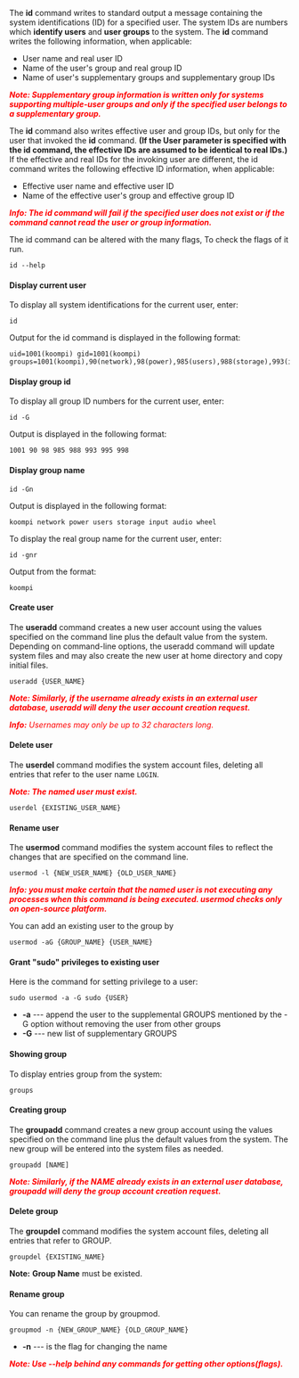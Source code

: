 The **id** command writes to standard output a message containing the system identifications (ID) for a specified user. The system IDs are numbers which **identify users** and **user groups** to the system. The **id** command writes the following information, when applicable:

- User name and real user ID
- Name of the user's group and real group ID
- Name of user's supplementary groups and supplementary group IDs


***<p style="color:red;"> **Note:** Supplementary group information is written only for systems supporting multiple-user groups and only if the specified user belongs to a supplementary group.  </p>***



The **id** command also writes effective user and group IDs, but only for the user that invoked the **id** command. **(If the User parameter is specified with the id command, the effective IDs are assumed to be identical to real IDs.)** If the effective and real IDs for the invoking user are different, the id command writes the following effective ID information, when applicable:

- Effective user name and effective user ID
- Name of the effective user's group and effective group ID



***<p style="color:red;"> **Info:** The **id** command will fail if the specified user does not exist or if the command cannot read the user or group information. </p>***


The id command can be altered with the many flags, To check the flags of it run.
```
id --help
```
#### Display current user
To display all system identifications for the current user, enter: 
```
id 
```
Output for the id command is displayed in the following format: 
```
uid=1001(koompi) gid=1001(koompi) groups=1001(koompi),90(network),98(power),985(users),988(storage),993(input),995(audio),998(wheel)
```
#### Display group id
To display all group ID numbers for the current user, enter:
```
id -G
```
Output is displayed in the following format: 
```
1001 90 98 985 988 993 995 998
```
#### Display group name
```
id -Gn
```
Output is displayed in the following format: 
```
koompi network power users storage input audio wheel
```
To display the real group name for the current user, enter: 
```
id -gnr
```
Output from the format:
```
koompi
```
#### Create user
The **useradd** command creates a new user account using the values specified on the command line plus the default value from the system. Depending on command-line options, the useradd command will update system files and may also create the new user at home directory and copy initial files.

```
useradd {USER_NAME}
```

***<p style="color:red;"> **Note:** Similarly, if the username already exists in an external user database, useradd will deny the user account creation request. </p>***


*<p style="color:red;"> **Info:** Usernames may only be up to 32 characters long.</p>*

#### Delete user
The **userdel**  command modifies the system account files, deleting all entries that refer to the user name `LOGIN`.


***<p style="color:red;"> **Note:** The named user must exist.</p>***


```
userdel {EXISTING_USER_NAME}
```
#### Rename user
The **usermod** command modifies the system account files to reflect the changes that are specified on the command line.
```
usermod -l {NEW_USER_NAME} {OLD_USER_NAME}
```

***<p style="color:red;"> **Info:** you must make certain that the named user is not executing any processes when this command is being executed. **usermod** checks only on open-source platform. </p>***


You can add an existing user to the group by
```
usermod -aG {GROUP_NAME} {USER_NAME}
```

#### Grant "sudo" privileges to existing user
Here is the command for setting privilege to a user:
```
sudo usermod -a -G sudo {USER}
```
- **-a** --- append the user to the supplemental GROUPS mentioned by the -G option without removing the user from other groups
- **-G** --- new list of supplementary GROUPS 

#### Showing group
To display entries group from the system:
```
groups
``` 

#### Creating group
The **groupadd** command creates a new group account using the values specified on the command line plus the default values from the system. The new group will be entered into the system files as needed.
```
groupadd [NAME]
```

***<p style="color:red;"> **Note:** Similarly, if the **NAME** already exists in an external user database, groupadd will deny the group account creation request. </p>***

#### Delete group
The **groupdel** command modifies the system account files, deleting all entries that refer to GROUP. 

```
groupdel {EXISTING_NAME}
```

**Note:** **Group Name** must be existed. 


#### Rename group
You can rename the group by groupmod.
```
groupmod -n {NEW_GROUP_NAME} {OLD_GROUP_NAME}
```

- **-n** --- is the flag for changing the name 
 

***<p style="color:red;"> **Note:** Use **--help** behind any commands for getting other options(flags).  </p>***

